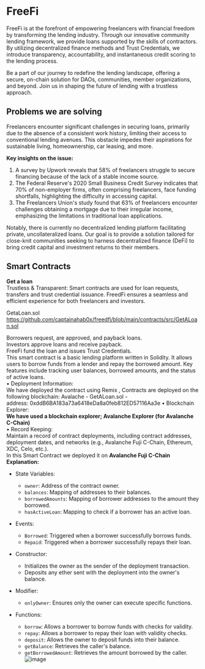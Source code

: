 # FreeFi
FreeFi is at the forefront of empowering freelancers with financial freedom by transforming the lending industry. Through our innovative community lending framework, we provide loans supported by the skills of contractors. By utilizing decentralized finance methods and Trust Credentials, we introduce transparency, accountability, and instantaneous credit scoring to the lending process.<br>

Be a part of our journey to redefine the lending landscape, offering a secure, on-chain solution for DAOs, communities, member organizations, and beyond. Join us in shaping the future of lending with a trustless approach.<br>
## Problems we are solving 
Freelancers encounter significant challenges in securing loans, primarily due to the absence of a consistent work history, limiting their access to conventional lending avenues. This obstacle impedes their aspirations for sustainable living, homeownership, car leasing, and more.<br>

**Key insights on the issue:**<br>

1. A survey by Upwork reveals that 58% of freelancers struggle to secure financing because of the lack of a stable income source.<br>
2. The Federal Reserve's 2020 Small Business Credit Survey indicates that 70% of non-employer firms, often comprising freelancers, face funding shortfalls, highlighting the difficulty in accessing capital.<br>
3. The Freelancers Union's study found that 63% of freelancers encounter challenges obtaining a mortgage due to their irregular income, emphasizing the limitations in traditional loan applications.<br>

Notably, there is currently no decentralized lending platform facilitating private, uncollateralized loans. Our goal is to provide a solution tailored for close-knit communities seeking to harness decentralized finance (DeFi) to bring credit capital and investment returns to their members.<br>


## Smart Contracts 

**Get a loan**<br>
Trustless & Transparent: Smart contracts are used for loan requests, transfers and trust credential issuance. FreedFi ensures a seamless and efficient experience for both freelancers and investors.<br>

GetaLoan.sol https://github.com/captainahab0x/freedfi/blob/main/contracts/src/GetALoan.sol <br>

Borrowers request, are approved, and payback loans.<br>
Investors approve loans and receive payback.<br>
FreeFi fund the loan and issues Trust Credentials.<br>
This smart contract is a basic lending platform written in Solidity. It allows users to borrow funds from a lender and repay the borrowed amount. Key features include tracking user balances, borrowed amounts, and the status of active loans.<br>
	•			Deployment Information:<br>
	We have deployed the contract using Remix , Contracts are deployed on the following blockchain: Avalache - GetALoan.sol -<br>
 address: 0xddB6BA183a73a6418eDa8a0feb812ED57116Aa3e
	•			Blockchain Explorer:<br>
	**We have used a blockchain explorer; Avalanche Explorer (for Avalanche C-Chain)<br>**
	•			Record Keeping:<br>
	Maintain a record of contract deployments, including contract addresses, deployment dates, and networks (e.g., Avalanche Fuji C-Chain, Ethereum, XDC, Celo, etc.).<br>
In this Smart Contract we deployed it on **Avalanche Fuji C-Chain** <br>
**Explanation:** <br>
- State Variables:<br>
  - `owner`: Address of the contract owner.<br>
  - `balances`: Mapping of addresses to their balances.<br>
  - `borrowedAmounts`: Mapping of borrower addresses to the amount they borrowed.<br>
  - `hasActiveLoan`: Mapping to check if a borrower has an active loan.<br>

- Events:<br>
  - `Borrowed`: Triggered when a borrower successfully borrows funds.<br>
  - `Repaid`: Triggered when a borrower successfully repays their loan.<br>

- Constructor:<br>
  - Initializes the owner as the sender of the deployment transaction.<br>
  - Deposits any ether sent with the deployment into the owner's balance.<br>

- Modifier:<br>
  - `onlyOwner`: Ensures only the owner can execute specific functions.<br>

- Functions:<br>
  - `borrow`: Allows a borrower to borrow funds with checks for validity.<br>
  - `repay`: Allows a borrower to repay their loan with validity checks.<br>
  - `deposit`: Allows the owner to deposit funds into their balance.<br>
  - `getBalance`: Retrieves the caller's balance.<br>
  - `getBorrowedAmount`: Retrieves the amount borrowed by the caller.<br>
![image](https://github.com/CredLancer/freefi/assets/149180655/abe5f4db-7726-46b0-8507-9857405893cd)
